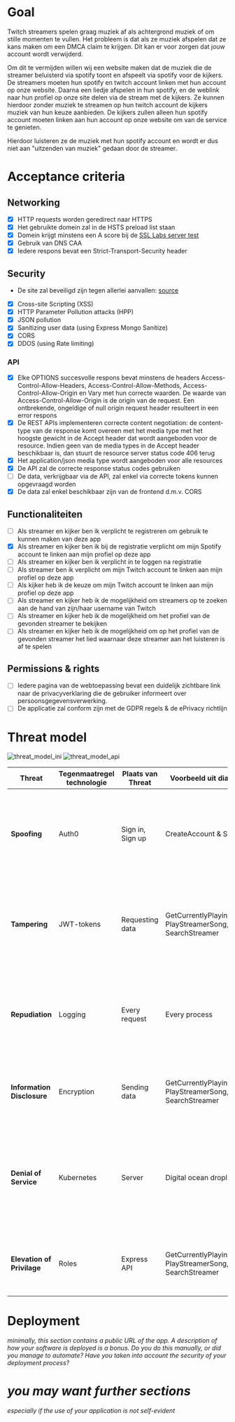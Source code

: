 # Goal

Twitch streamers spelen graag muziek af als achtergrond muziek of om stille momenten te vullen. Het probleem is dat als ze muziek afspelen dat ze kans maken om een DMCA claim te krijgen. Dit kan er voor zorgen dat jouw account wordt verwijderd.

Om dit te vermijden willen wij een website maken dat de muziek die de streamer beluisterd via spotify toont en afspeelt via spotify voor de kijkers. De streamers moeten hun spotify en twitch account linken met hun account op onze website. Daarna een liedje afspelen in hun spotify, en de weblink naar hun profiel op onze site delen via de stream met de kijkers. Ze kunnen hierdoor zonder muziek te streamen op hun twitch account de kijkers muziek van hun keuze aanbieden. De kijkers zullen alleen hun spotify account moeten linken aan hun account op onze website om van de service te genieten.

Hierdoor luisteren ze de muziek met hun spotify account en wordt er dus niet aan "uitzenden van muziek" gedaan door de streamer.

# Acceptance criteria

## Networking

- [x] HTTP requests worden geredirect naar HTTPS
- [x] Het gebruikte domein zal in de HSTS preload list staan
- [x] Domein krijgt minstens een A score bij de [SSL Labs server test](https://www.ssllabs.com/ssltest)
- [x] Gebruik van DNS CAA
- [x] Iedere respons bevat een Strict-Transport-Security header

## Security

- De site zal beveiligd zijn tegen allerlei aanvallen: [source](https://deepurai.medium.com/secure-your-nodejs-applications-d13ef96a3cac)
- [x] Cross-site Scripting (XSS)
- [x] HTTP Parameter Pollution attacks (HPP)
- [x] JSON pollution
- [x] Sanitizing user data (using Express Mongo Sanitize)
- [x] CORS
- [x] DDOS (using Rate limiting)

### API

- [x] Elke OPTIONS succesvolle respons bevat minstens de headers Access-Control-Allow-Headers, Access-Control-Allow-Methods, Access-Control-Allow-Origin en Vary met hun correcte waarden. De waarde van Access-Control-Allow-Origin is de origin van de request. Een ontbrekende, ongeldige of null origin request header resulteert in een error respons
- [x] De REST APIs implementeren correcte content negotiation: de content-type van de response komt overeen met het media type met het hoogste gewicht in de Accept header dat wordt aangeboden voor de resource. Indien geen van de media types in de Accept header beschikbaar is, dan stuurt de resource server status code 406 terug
- [x] Het application/json media type wordt aangeboden voor alle resources
- [x] De API zal de correcte response status codes gebruiken
- [ ] De data, verkrijgbaar via de API, zal enkel via correcte tokens kunnen opgevraagd worden
- [x] De data zal enkel beschikbaar zijn van de frontend d.m.v. CORS

## Functionaliteiten

- [ ] Als streamer en kijker ben ik verplicht te registreren om gebruik te kunnen maken van deze app
- [x] Als streamer en kijker ben ik bij de registratie verplicht om mijn Spotify account te linken aan mijn profiel op deze app
- [ ] Als streamer en kijker ben ik verplicht in te loggen na registratie
- [ ] Als streamer ben ik verplicht om mijn Twitch account te linken aan mijn profiel op deze app
- [ ] Als kijker heb ik de keuze om mijn Twitch account te linken aan mijn profiel op deze app
- [ ] Als streamer en kijker heb ik de mogelijkheid om streamers op te zoeken aan de hand van zijn/haar username van Twitch
- [ ] Als streamer en kijker heb ik de mogelijkheid om het profiel van de gevonden streamer te bekijken
- [ ] Als streamer en kijker heb ik de mogelijkheid om op het profiel van de gevonden streamer het lied waarnaar deze streamer aan het luisteren is af te spelen

## Permissions & rights

- [ ] Iedere pagina van de webtoepassing bevat een duidelijk zichtbare link naar de privacyverklaring die de gebruiker informeert over persoonsgegevensverwerking.
- [ ] De applicatie zal conform zijn met de GDPR regels & de ePrivacy richtlijn

# Threat model

![threat_model_ini](https://github.com/EHB-TI/web-app-guns-for-hire/blob/main/images/threat_model_ini.jpg)
![threat_model_api](https://github.com/EHB-TI/web-app-guns-for-hire/blob/main/images/threat_model_api.jpg)

| Threat                     | Tegenmaatregel technologie | Plaats van Threat | Voorbeeld uit diagram                                     | Uitleg                                                                                                                                                             |
| -------------------------- | -------------------------- | ----------------- | --------------------------------------------------------- | ------------------------------------------------------------------------------------------------------------------------------------------------------------------ |
| **Spoofing**               | Auth0                      | Sign in, Sign up  | CreateAccount & Sign in                                   | We gebruiken Auth0 om de authenticatie af te handelen. Bij deze flow wordt er een token terug gestuurd naar de api waardoor we zeker zijn van de juiste user.      |
| **Tampering**              | JWT-tokens                 | Requesting data   | GetCurrentlyPlayingSong, PlayStreamerSong, SearchStreamer | We gebruiken JWT-tokens om er zeker van te zijn dat de user de correcte data kan opvragen. En dat deze tijdens het request niet aangepast kan worden.              |
| **Repudiation**            | Logging                    | Every request     | Every process                                             | We gebruiken logging om vast te leggen wie welke actie gedaan heeft om de fout te kunnen traceren naar de corresponderende user. (eventueel LogRocket)             |
| **Information Disclosure** | Encryption                 | Sending data      | GetCurrentlyPlayingSong, PlayStreamerSong, SearchStreamer | We gebruiken encryption om er zeker van te zijn dat enkel de opvrager de data kan lezen met zijn key                                                               |
| **Denial of Service**      | Kubernetes                 | Server            | Digital ocean droplet                                     | We gebruiken kubernetes om load balancing te gaan toepassen op de verschillende containers zodat er steeds meerdere instanties zijn en minder kans is op downtime. |
| **Elevation of Privilage** | Roles                      | Express API       | GetCurrentlyPlayingSong, PlayStreamerSong, SearchStreamer | We maken gebruik van rollen om er zeker van te zijn dat een user enkel data kan beheren die voor zijn rol bestemd is.                                              |

# Deployment

_minimally, this section contains a public URL of the app. A description of how your software is deployed is a bonus. Do you do this manually, or did you manage to automate? Have you taken into account the security of your deployment process?_

# _you may want further sections_

_especially if the use of your application is not self-evident_
